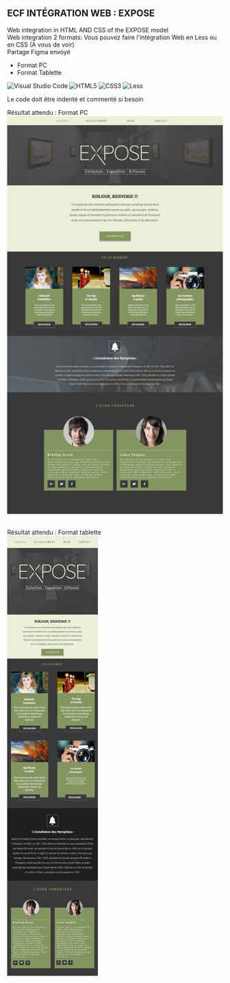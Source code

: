## ECF INTÉGRATION WEB : EXPOSE
Web integration in HTML AND CSS of the EXPOSE model<br>
Web integration 2 formats: 
Vous pouvez faire l'intégration Web en Less ou en CSS (A vous de voir)  
Partage Figma envoyé

* Format PC
* Format Tablette


![Visual Studio Code](https://img.shields.io/badge/Visual%20Studio%20Code-0078d7.svg?style=for-the-badge&logo=visual-studio-code&logoColor=white) ![HTML5](https://img.shields.io/badge/html5-%23E34F26.svg?style=for-the-badge&logo=html5&logoColor=white) ![CSS3](https://img.shields.io/badge/css3-%231572B6.svg?style=for-the-badge&logo=css3&logoColor=white) ![Less](https://img.shields.io/badge/less-2B4C80?style=for-the-badge&logo=less&logoColor=white)

Le code doit être indenté et commenté si besoin

Résultat attendu : Format PC
![Expose](profile/img/expose-pc.jpg)&nbsp;&nbsp;

Résultat attendu : Format tablette <br>
![Expose](profile/img/expose-tablette.jpg)&nbsp;&nbsp;
